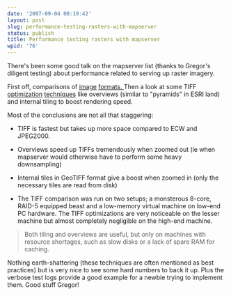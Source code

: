 ```yaml
---
date: '2007-09-04 00:19:42'
layout: post
slug: performance-testing-rasters-with-mapserver
status: publish
title: Performance testing rasters with mapserver
wpid: '76'
---
```


There's been some good talk on the mapserver list (thanks to Gregor's diligent testing) about performance related to serving up raster imagery. 

First off, comparisons of [image](http://lists.umn.edu/cgi-bin/wa?A2=ind0709&L=mapserver-users&T=0&O=D&P=1526) [formats. ](http://lists.umn.edu/cgi-bin/wa?A2=ind0709&L=mapserver-users&T=0&O=D&P=1526)Then a look at some TIFF [optimization](http://lists.umn.edu/cgi-bin/wa?A2=ind0709&L=mapserver-users&T=0&O=D&P=2214) [techniques](http://lists.umn.edu/cgi-bin/wa?A2=ind0709&L=mapserver-users&T=0&O=D&P=4492) like overviews (similar to "pyramids" in ESRI land) and internal tiling to boost rendering speed. 

Most of the conclusions are not all that staggering: 




  * TIFF is fastest but takes up more space compared to ECW and JPEG2000. 


  * Overviews speed up TIFFs tremendously when zoomed out (ie when mapserver would otherwise have to perform some heavy downsampling) 


  * Internal tiles in GeoTIFF format give a boost when zoomed in (only the necessary tiles are read from disk) 


  * The TIFF comparison was run on two setups; a monsterous 8-core, RAID-5 equipped beast and a low-memory virtual machine on low-end PC hardware. The TIFF optimizations are very noticeable on the lesser machine but almost completely negligible on the high-end machine. 

> Both tiling and overviews are useful, but only on machines with resource 
shortages, such as slow disks or a lack of spare RAM for caching.





Nothing earth-shattering (these techniques are often mentioned as best practices) but is very nice to see some hard numbers to back it up.  Plus the verbose test logs provide a good example for a newbie trying to implement them. Good stuff Gregor!



